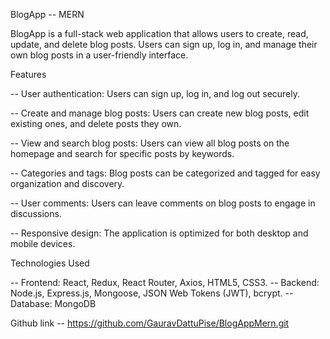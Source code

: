 
BlogApp -- MERN

BlogApp is a full-stack web application that allows users to create, read, update, and delete blog posts. Users can sign up, log in, and manage their own blog posts in a user-friendly interface.


Features

-- User authentication: Users can sign up, log in, and log out securely.

-- Create and manage blog posts: Users can create new blog posts, edit existing ones, and delete posts they own.

-- View and search blog posts: Users can view all blog posts on the homepage and search for specific posts by keywords.

-- Categories and tags: Blog posts can be categorized and tagged for easy organization and discovery.

-- User comments: Users can leave comments on blog posts to engage in discussions.

-- Responsive design: The application is optimized for both desktop and mobile devices.

Technologies Used

-- Frontend: React, Redux, React Router, Axios, HTML5, CSS3.
-- Backend: Node.js, Express.js, Mongoose, JSON Web Tokens (JWT), bcrypt.
-- Database: MongoDB  

Github link -- https://github.com/GauravDattuPise/BlogAppMern.git